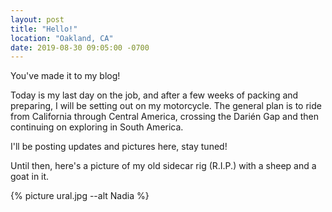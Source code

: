 ```yaml
---
layout: post
title: "Hello!"
location: "Oakland, CA"
date: 2019-08-30 09:05:00 -0700
---
```


You've made it to my blog!

Today is my last day on the job, and after a few weeks of packing and preparing, I will be setting out on my motorcycle. The general plan is to ride from California through Central America, crossing the Darién Gap and then continuing on exploring in South America.

I'll be posting updates and pictures here, stay tuned!

Until then, here's a picture of my old sidecar rig (R.I.P.) with a sheep and a goat in it.

{% picture ural.jpg --alt Nadia %}
